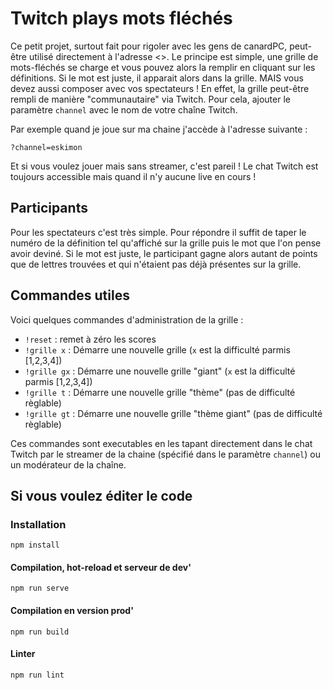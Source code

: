 # Twitch plays mots fléchés

Ce petit projet, surtout fait pour rigoler avec les gens de canardPC, peut-être utilisé directement à l'adresse <>.
Le principe est simple, une grille de mots-fléchés se charge et vous pouvez alors la remplir en cliquant sur les définitions. Si le mot est juste, il apparait alors dans la grille.
MAIS vous devez aussi composer avec vos spectateurs ! En effet, la grille peut-être rempli de manière "communautaire" via Twitch. Pour cela, ajouter le paramètre `channel` avec le nom de votre chaîne Twitch.

Par exemple quand je joue sur ma chaine j'accède à l'adresse suivante :

`?channel=eskimon`

Et si vous voulez jouer mais sans streamer, c'est pareil ! Le chat Twitch est toujours accessible mais quand il n'y aucune live en cours !

## Participants

Pour les spectateurs c'est très simple. Pour répondre il suffit de taper le numéro de la définition tel qu'affiché sur la grille puis le mot que l'on pense avoir deviné. Si le mot est juste, le participant gagne alors autant de points que de lettres trouvées et qui n'étaient pas déjà présentes sur la grille.

## Commandes utiles

Voici quelques commandes d'administration de la grille :

- `!reset` : remet à zéro les scores
- `!grille x` : Démarre une nouvelle grille (`x` est la difficulté parmis [1,2,3,4])
- `!grille gx` : Démarre une nouvelle grille "giant" (`x` est la difficulté parmis [1,2,3,4])
- `!grille t` : Démarre une nouvelle grille "thème" (pas de difficulté règlable)
- `!grille gt` : Démarre une nouvelle grille "thème giant" (pas de difficulté règlable)

Ces commandes sont executables en les tapant directement dans le chat Twitch par le streamer de la chaine (spécifié dans le paramètre `channel`) ou un modérateur de la chaîne.

## Si vous voulez éditer le code

### Installation
```
npm install
```

#### Compilation, hot-reload et serveur de dev'
```
npm run serve
```

#### Compilation en version prod'
```
npm run build
```

#### Linter
```
npm run lint
```

